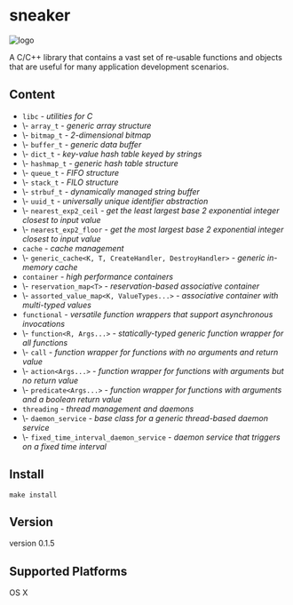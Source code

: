 sneaker
=======

![logo](https://raw.github.com/yanzhengli/sneaker/dev/logo_128x128.png)

A C/C++ library that contains a vast set of re-usable functions and objects that are useful for many application development scenarios.


## Content
* `libc` - _utilities for C_
* \\- `array_t` - _generic array structure_
* \\- `bitmap_t` - _2-dimensional bitmap_
* \\- `buffer_t` - _generic data buffer_
* \\- `dict_t` - _key-value hash table keyed by strings_
* \\- `hashmap_t` - _generic hash table structure_
* \\- `queue_t` - _FIFO structure_
* \\- `stack_t` - _FILO structure_
* \\- `strbuf_t` - _dynamically managed string buffer_
* \\- `uuid_t` - _universally unique identifier abstraction_
* \\- `nearest_exp2_ceil` - _get the least largest base 2 exponential integer closest to input value_
* \\- `nearest_exp2_floor` - _get the most largest base 2 exponential integer closest to input value_
* `cache` - _cache management_
* \\- `generic_cache<K, T, CreateHandler, DestroyHandler>` - _generic in-memory cache_
* `container` - _high performance containers_
* \\- `reservation_map<T>` - _reservation-based associative container_
* \\- `assorted_value_map<K, ValueTypes...>` - _associative container with multi-typed values_
* `functional` - _versatile function wrappers that support asynchronous invocations_
* \\- `function<R, Args...>` - _statically-typed generic function wrapper for all functions_
* \\- `call` - _function wrapper for functions with no arguments and return value_
* \\- `action<Args...>` - _function wrapper for functions with arguments but no return value_
* \\- `predicate<Args...>` - _function wrapper for functions with arguments and a boolean return value_
* `threading` - _thread management and daemons_
* \\- `daemon_service` - _base class for a generic thread-based daemon service_
* \\- `fixed_time_interval_daemon_service` - _daemon service that triggers on a fixed time interval_


## Install
`make install`


## Version
version 0.1.5


## Supported Platforms
OS X